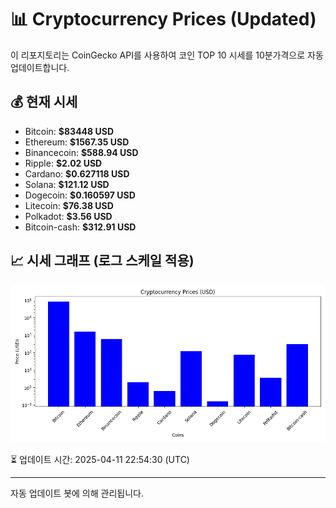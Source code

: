 
# 📊 Cryptocurrency Prices (Updated)

이 리포지토리는 CoinGecko API를 사용하여 코인 TOP 10 시세를 10분가격으로 자동 업데이트합니다.

## 💰 현재 시세
- Bitcoin: **$83448 USD**
- Ethereum: **$1567.35 USD**
- Binancecoin: **$588.94 USD**
- Ripple: **$2.02 USD**
- Cardano: **$0.627118 USD**
- Solana: **$121.12 USD**
- Dogecoin: **$0.160597 USD**
- Litecoin: **$76.38 USD**
- Polkadot: **$3.56 USD**
- Bitcoin-cash: **$312.91 USD**

## 📈 시세 그래프 (로그 스케일 적용)
![Crypto Prices](crypto_prices.png)

⏳ 업데이트 시간: 2025-04-11 22:54:30 (UTC)

---
자동 업데이트 봇에 의해 관리됩니다.
